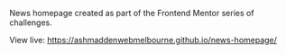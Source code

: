 News homepage created as part of the Frontend Mentor series of challenges. 

View live: https://ashmaddenwebmelbourne.github.io/news-homepage/
